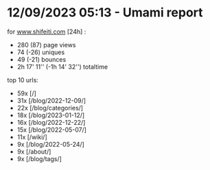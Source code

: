 # 12/09/2023 05:13 - Umami report
for www.shifeiti.com [24h] :

 - 280 (87) page views
 - 74 (-26) uniques
 - 49 (-21) bounces
 - 2h 17' 11'' (-1h 14' 32'') totaltime


top 10 urls:
 - 59x [/]
 - 31x [/blog/2022-12-09/]
 - 22x [/blog/categories/]
 - 18x [/blog/2023-01-12/]
 - 16x [/blog/2022-12-22/]
 - 15x [/blog/2022-05-07/]
 - 11x [/wiki/]
 - 9x [/blog/2022-05-24/]
 - 9x [/about/]
 - 9x [/blog/tags/]


